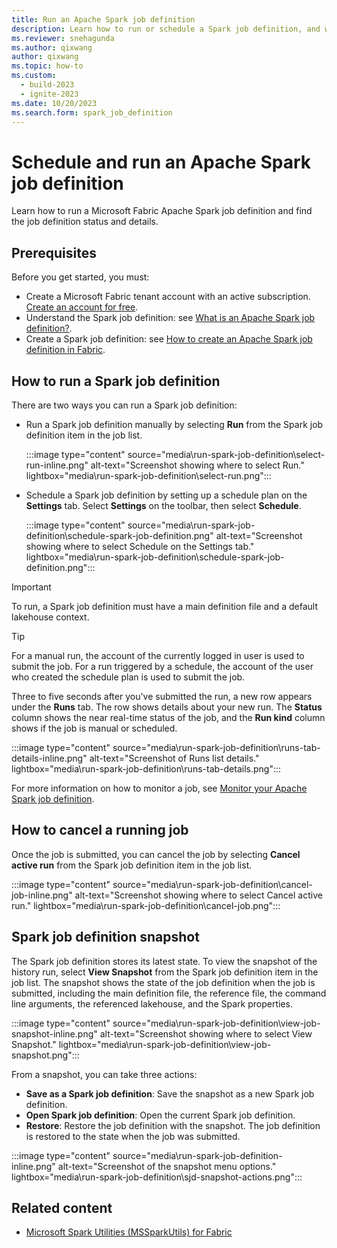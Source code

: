 ```yaml
---
title: Run an Apache Spark job definition
description: Learn how to run or schedule a Spark job definition, and where to find the job definition status and details.
ms.reviewer: snehagunda
ms.author: qixwang
author: qixwang
ms.topic: how-to
ms.custom:
  - build-2023
  - ignite-2023
ms.date: 10/20/2023
ms.search.form: spark_job_definition
---
```


# Schedule and run an Apache Spark job definition

Learn how to run a Microsoft Fabric Apache Spark job definition and find the job definition status and details.

## Prerequisites

Before you get started, you must:

- Create a Microsoft Fabric tenant account with an active subscription. [Create an account for free](../get-started/fabric-trial.md).
- Understand the Spark job definition: see [What is an Apache Spark job definition?](spark-job-definition.md).
- Create a Spark job definition: see [How to create an Apache Spark job definition in Fabric](create-spark-job-definition.md).

## How to run a Spark job definition

There are two ways you can run a Spark job definition:

- Run a Spark job definition manually by selecting **Run** from the Spark job definition item in the job list.

  :::image type="content" source="media\run-spark-job-definition\select-run-inline.png" alt-text="Screenshot showing where to select Run." lightbox="media\run-spark-job-definition\select-run.png":::

- Schedule a Spark job definition by setting up a schedule plan on the **Settings** tab. Select **Settings** on the toolbar, then select **Schedule**.

  :::image type="content" source="media\run-spark-job-definition\schedule-spark-job-definition.png" alt-text="Screenshot showing where to select Schedule on the Settings tab." lightbox="media\run-spark-job-definition\schedule-spark-job-definition.png":::

> [!IMPORTANT]
> To run, a Spark job definition must have a main definition file and a default lakehouse context.

> [!TIP]
> For a manual run, the account of the currently logged in user is used to submit the job. For a run triggered by a schedule, the account of the user who created the schedule plan is used to submit the job.

Three to five seconds after you've submitted the run, a new row appears under the **Runs** tab. The row shows details about your new run. The **Status** column shows the near real-time status of the job, and the **Run kind** column shows if the job is manual or scheduled.

:::image type="content" source="media\run-spark-job-definition\runs-tab-details-inline.png" alt-text="Screenshot of Runs list details." lightbox="media\run-spark-job-definition\runs-tab-details.png":::

For more information on how to monitor a job, see [Monitor your Apache Spark job definition](monitor-spark-job-definitions.md).

## How to cancel a running job

Once the job is submitted, you can cancel the job by selecting **Cancel active run** from the Spark job definition item in the job list.

:::image type="content" source="media\run-spark-job-definition\cancel-job-inline.png" alt-text="Screenshot showing where to select Cancel active run." lightbox="media\run-spark-job-definition\cancel-job.png":::

## Spark job definition snapshot

The Spark job definition stores its latest state. To view the snapshot of the history run, select **View Snapshot** from the Spark job definition item in the job list. The snapshot shows the state of the job definition when the job is submitted, including the main definition file, the reference file, the command line arguments, the referenced lakehouse, and the Spark properties.

:::image type="content" source="media\run-spark-job-definition\view-job-snapshot-inline.png" alt-text="Screenshot showing where to select View Snapshot." lightbox="media\run-spark-job-definition\view-job-snapshot.png":::

From a snapshot, you can take three actions:

- **Save as a Spark job definition**: Save the snapshot as a new Spark job definition.
- **Open Spark job definition**: Open the current Spark job definition.
- **Restore**: Restore the job definition with the snapshot. The job definition is restored to the state when the job was submitted.

:::image type="content" source="media\run-spark-job-definition-inline.png" alt-text="Screenshot of the snapshot menu options." lightbox="media\run-spark-job-definition\sjd-snapshot-actions.png":::

## Related content

- [Microsoft Spark Utilities (MSSparkUtils) for Fabric](microsoft-spark-utilities.md)
